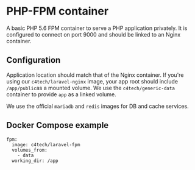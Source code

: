 # PHP-FPM container

A basic PHP 5.6 FPM container to serve a PHP application privately. It is
configured to connect on port 9000 and should be linked to an Nginx container.


## Configuration

Application location should match that of the Nginx container.
If you're using our `c4tech/laravel-nginx` image, your app root should include
`/app/public`as a mounted volume. We use the `c4tech/generic-data` container
to provide `app` as a linked volume.

We use the official `mariadb` and `redis` images for DB and cache services.


## Docker Compose example

```
fpm:
  image: c4tech/laravel-fpm
  volumes_from:
    - data
  working_dir: /app
```
